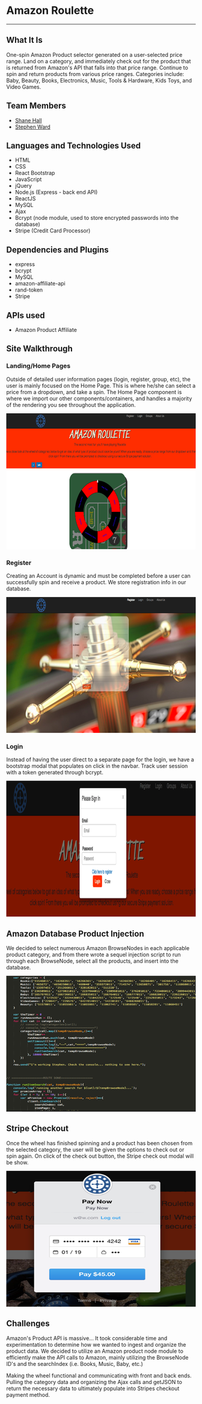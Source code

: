 # Amazon Roulette
___

## What It Is
One-spin Amazon Product selector generated on a user-selected price range.  Land on a category, and immediately check out for the product that is returned from Amazon's API that falls into that price range.  Continue to spin and return products from various price ranges.  Categories include: Baby, Beauty, Books, Electronics, Music, Tools & Hardware, Kids Toys, and Video Games.  

## Team Members
* [Shane Hall](https://github.com/cshall13)
* [Stephen Ward](https://github.com/stephenward21)



## Languages and Technologies Used
* HTML
* CSS
* React Bootstrap
* JavaScript
* jQuery
* Node.js (Express - back end API)
* ReactJS 
* MySQL
* Ajax
* Bcrypt (node module, used to store encrypted passwords into the database)
* Stripe (Credit Card Processor)


## Dependencies and Plugins
* express
* bcrypt
* MySQL
* amazon-affiliate-api
* rand-token
* Stripe



## APIs used
* Amazon Product Affiliate 



## Site Walkthrough


### Landing/Home Pages

Outside of detailed user information pages (login, register, group, etc), the user is mainly focused on the Home Page.  This is where he/she can select a price from a dropdown, and take a spin.  The Home Page component is where we import our other components/containers, and handles a majority of the rendering you see throughout the application.

<p align='center'><img src='./public/img/home.png' height='360px' width='540px'/></p>


### Register

Creating an Account is dynamic and must be completed before a user can successfully spin and receive a product.  We store registration info in our database.  

<p align='center'><img src='./public/img/register.png' height= '360px' width="540px" /></p>


### Login

Instead of having the user direct to a separate page for the login, we have a bootstrap modal that populates on click in the navbar.  Track user session with a token generated through bcrypt.

<p align='center'><img src='./public/img/login.png' height='360px' width='540px' /></p>


## Amazon Database Product Injection

We decided to select numerous Amazon BrowseNodes in each applicable product category, and from there wrote a sequel injection script to run through each BrowseNode, select all the products, and insert into the database.

<p align='center'><img src='./public/img/database-pop.png' height='360px' width='540px' /></p>


## Stripe Checkout

Once the wheel has finished spinning and a product has been chosen from the selected category, the user will be given the options to check out or spin again.  On click of the check out button, the Stripe check out modal will be show.

<p align='center'><img src='./public/img/stripe.png' height='360px' width='540px' /></p>



## Challenges

Amazon's Product API is massive... It took considerable time and experimentation to determine how we wanted to ingest and organize the product data.  We decided to utilize an Amazon product node module to efficiently make the API calls to Amazon, mainly utilizing the BrowseNode ID's and the searchIndex (i.e. Books, Music, Baby, etc.)

Making the wheel functional and communicating with front and back ends.  Pulling the category data and organizing the Ajax calls and getJSON to return the necessary data to ultimately populate into Stripes checkout payment method. 